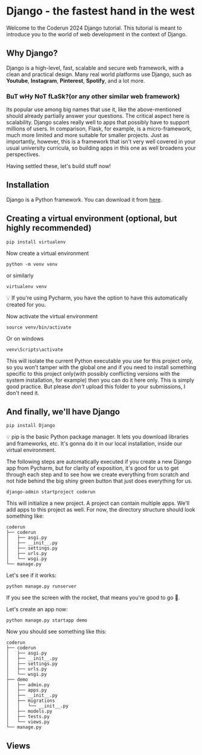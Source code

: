 # Django - the fastest hand in the west

Welcome to the Coderun 2024 Django tutorial. This tutorial is meant to introduce you to the world of web development
in the context of Django.

## Why Django?
Django is a high-level, fast, scalable and secure web framework, with a clean and practical design. Many real world
platforms use Django, such as __Youtube__, __Instagram__, __Pinterest__, __Spotify__, and a lot more.

### BuT wHy NoT fLaSk?(or any other similar web framework)
Its popular use among big names that use it, like the above-mentioned should already partially answer
your questions. The critical aspect here is scalability. Django scales really well to apps that possibly have to support
millions of users. In comparison, Flask, for example, is a micro-framework, much more limited and more suitable for smaller projects.
Just as importantly, however, this is a framework that isn't very well covered in your usual university curricula, so
building apps in this one as well broadens your perspectives.

Having settled these, let's build stuff now!

## Installation
Django is a Python framework. You can download it from [here](https://www.python.org/downloads/).

## Creating a virtual environment (optional, but highly recommended)
```shell
pip install virtualenv
```
Now create a virtual environment
```shell
python -m venv venv
```
or similarly
```shell
virtualenv venv
```
:bulb: If you're using Pycharm, you have the option to have this automatically created for you.

Now activate the virtual environment
```shell
source venv/bin/activate
```
Or on windows
```shell
venv\Scripts\activate
```

This will isolate the current Python executable you use for this project only, so you won't tamper with the
global one and if you need to install something specific to this project only(with possibly conflicting versions with the system installation, for example)
then you can do it here only. This is simply good practice. But please *don't* upload this folder to your submissions,
I don't need it.

## And finally, we'll have Django
```shell
pip install Django
```
:bulb: pip is the basic Python package manager. It lets you download libraries and frameworks, etc. It's gonna do it in our local installation,
inside our virtual environment.

The following steps are automatically executed if you create a new Django app from Pycharm, but for clarity of exposition, it's
good for us to get through each step and to see how we create everything from scratch and not hide behind the big
shiny green button that just does everything for us.

```shell
django-admin startproject coderun
```
This will initialize a new project. A project can contain multiple apps. We'll add apps to this project as well. For now, the directory structure
should look something like: 
```
coderun
├── coderun
│   ├── asgi.py
│   ├── __init__.py
│   ├── settings.py
│   ├── urls.py
│   └── wsgi.py
└── manage.py
```

Let's see if it works:
```shell
python manage.py runserver
```

If you see the screen with the rocket, that means you're good to go :rocket:.

Let's create an app now:

```shell
python manage.py startapp demo
```
Now you should see something like this:
```
coderun
├── coderun
│   ├── asgi.py
│   ├── __init__.py
│   ├── settings.py
│   ├── urls.py
│   └── wsgi.py
├── demo
│   ├── admin.py
│   ├── apps.py
│   ├── __init__.py
│   ├── migrations
│   │   └── __init__.py
│   ├── models.py
│   ├── tests.py
│   └── views.py
└── manage.py
```

## Views

